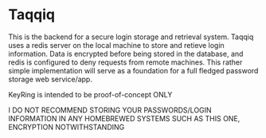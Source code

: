 # Taqqiq

This is the backend for a secure login storage and retrieval system. Taqqiq uses a redis server on the local machine to store and retieve login information. 
Data is encrypted before being stored in the database, and redis is configured to deny requests from remote machines. This rather simple implementation will serve as a foundation for a full fledged password storage web service/app.

KeyRing is intended to be proof-of-concept ONLY

I DO NOT RECOMMEND STORING YOUR PASSWORDS/LOGIN INFORMATION IN ANY HOMEBREWED SYSTEMS SUCH AS THIS ONE, ENCRYPTION NOTWITHSTANDING
